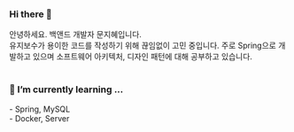 ### Hi there 👋

 안녕하세요. 백앤드 개발자 문지혜입니다.</br>
 유지보수가 용이한 코드를 작성하기 위해 끊임없이 고민 중입니다. 주로 Spring으로 개발하고 있으며 소프트웨어 아키텍처, 디자인 패턴에 대해 공부하고 있습니다.</br></br>

 <h3>🌱 I’m currently learning ...</h3>
- Spring, MySQL</br>
- Docker, Server
